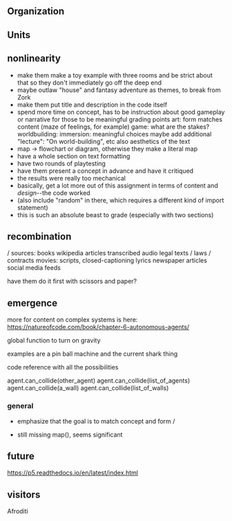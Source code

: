 ## Organization

## Units

## nonlinearity
- make them make a toy example with three rooms and be strict about that so they don't immediately go off the deep end
- maybe outlaw "house" and fantasy adventure as themes, to break from Zork
- make them put title and description in the code itself
- spend more time on concept, has to be instruction about good gameplay or narrative for those to be meaningful grading points
    art: form matches content (maze of feelings, for example)
    game: what are the stakes?
    worldbuilding:
    immersion: meaningful choices
    maybe add additional "lecture": "On world-building", etc
    also aesthetics of the text
- map -> flowchart or diagram, otherwise they make a literal map
- have a whole section on text formatting
- have two rounds of playtesting
- have them present a concept in advance and have it critiqued
- the results were really too mechanical
- basically, get a lot more out of this assignment in terms of content and _design_--the code worked
- (also include "random" in there, which requires a different kind of import statement)
- this is such an absolute beast to grade (especially with two sections)

## recombination
/
sources:
books
wikipedia articles
transcribed audio
legal texts / laws / contracts
movies: scripts, closed-captioning
lyrics
newspaper articles
social media feeds

have them do it first with scissors and paper?



## emergence

more for content on complex systems is here: https://natureofcode.com/book/chapter-6-autonomous-agents/

global function to turn on gravity

examples are a pin ball machine and the current shark thing

code reference with all the possibilities

agent.can_collide(other_agent)
agent.can_collide(list_of_agents)
agent.can_collide(a_wall)
agent.can_collide(list_of_walls)



### general

- emphasize that the goal is to match concept and form
/

- still missing map(), seems significant


#####

## future

https://p5.readthedocs.io/en/latest/index.html


## visitors

Afroditi
